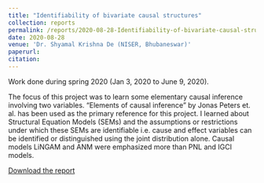 ```yaml
---
title: "Identifiability of bivariate causal structures"
collection: reports
permalink: /reports/2020-08-28-Identifiability-of-bivariate-causal-structures
date: 2020-08-28
venue: 'Dr. Shyamal Krishna De (NISER, Bhubaneswar)'
paperurl: 
citation: 
---
```

Work done during spring 2020 (Jan 3, 2020 to June 9, 2020).

The focus of this project was to learn some elementary causal inference involving two variables. “Elements of causal inference” by Jonas Peters et. al. has been used as the primary reference for this project. I learned about Structural Equation Models (SEMs) and the assumptions or restrictions under which these SEMs are identifiable i.e. cause and effect variables can be identified or distinguished using the joint distribution alone. Causal models LiNGAM and ANM were emphasized more than PNL and IGCI models. 


[Download the report](https://t-padma.github.io/files/M499_report_padma-t.pdf)
